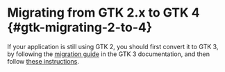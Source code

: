# Migrating from GTK 2.x to GTK 4 {#gtk-migrating-2-to-4}

If your application is still using GTK 2, you should first convert it to GTK 3,
by following the [migration guide](https://developer.gnome.org/gtk3/stable/gtk-migrating-2-to-3.html)
in the GTK 3 documentation, and then follow [these instructions](#gtk-migrating-3-to-4).
